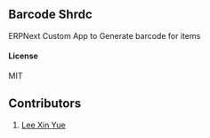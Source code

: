 ## Barcode Shrdc

ERPNext Custom App to Generate barcode for items

#### License

MIT

## Contributors
1. [Lee Xin Yue](https://github.com/leexy0)
